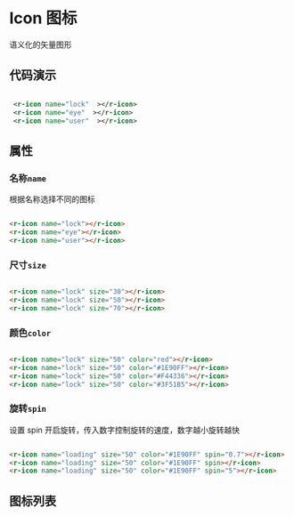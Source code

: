 # Icon 图标

语义化的矢量图形

## 代码演示

<div style='display:flex'>
     <r-icon name="lock" size="50" ></r-icon>
     <r-icon name="eye" size="50" ></r-icon>
     <r-icon name="user" size="50" ></r-icon>
</div>

```xml
 <r-icon name="lock"  ></r-icon>
 <r-icon name="eye"  ></r-icon>
 <r-icon name="user"  ></r-icon>
```

## 属性

### 名称`name`

根据名称选择不同的图标

<div style='display:flex'>
 <r-icon name="lock" size="50" ></r-icon>
 <r-icon name="eye" size="50" ></r-icon>
 <r-icon name="user" size="50" ></r-icon>
</div>

```html
<r-icon name="lock"></r-icon>
<r-icon name="eye"></r-icon>
<r-icon name="user"></r-icon>
```

### 尺寸`size`

<div style='display:flex;align-items: flex-end;'>
 <r-icon name="lock" size="30" ></r-icon>
 <r-icon name="lock" size="50" ></r-icon>
 <r-icon name="lock" size="70" ></r-icon>
</div>

```html
<r-icon name="lock" size="30"></r-icon>
<r-icon name="lock" size="50"></r-icon>
<r-icon name="lock" size="70"></r-icon>
```

### 颜色`color`

<div style='display:flex'>
 <r-icon name="lock" size="50" color="red" ></r-icon>
 <r-icon name="lock" size="50" color="#1E90FF" ></r-icon>
 <r-icon name="lock" size="50" color="#F44336" ></r-icon>
 <r-icon name="lock" size="50" color="#3F51B5" ></r-icon>
</div>

```html
<r-icon name="lock" size="50" color="red"></r-icon>
<r-icon name="lock" size="50" color="#1E90FF"></r-icon>
<r-icon name="lock" size="50" color="#F44336"></r-icon>
<r-icon name="lock" size="50" color="#3F51B5"></r-icon>
```

### 旋转`spin`

设置 spin 开启旋转，传入数字控制旋转的速度，数字越小旋转越快

<div style='display:flex'>
 <r-icon name="loading" size="50" color="#1E90FF" spin='0.7'></r-icon>
 <r-icon name="loading" size="50" color="#1E90FF" spin></r-icon>
 <r-icon name="loading" size="50" color="#1E90FF" spin='5'></r-icon>
</div>

```html
<r-icon name="loading" size="50" color="#1E90FF" spin="0.7"></r-icon>
<r-icon name="loading" size="50" color="#1E90FF" spin></r-icon>
<r-icon name="loading" size="50" color="#1E90FF" spin="5"></r-icon>
```

## 图标列表

<div style="display: flex;
    align-items: center;
    justify-content: flex-start;
    flex-flow: row wrap;" id="icon-list"></div>

<script>
const createIconList = () => {
  setTimeout(() => {
    const list = ['add-user', 'book',
    'check-circle', 'close-circle',
    'eye-close', 'eye',
    'info-circle', 'loading',
    'lock', 'message',
    'power-off', 'setting',
    'team', 'unlock',
    'user']
   if (typeof document !== "undefined") {
      const dom = document.getElementById('icon-list')
      const com = document.createElement('div')
      com.style.setProperty('display', 'grid')
      com.style.setProperty('grid-template-columns', 'repeat(3, 200px)')
      com.style.setProperty('grid-template-rows', 'repeat(3, 200px);')
      list.forEach(item => {
        const container = document.createElement('div')
        container.style.setProperty('display', 'flex')
        container.style.setProperty('align-items', 'center')
        container.style.setProperty('margin', '15px')
        container.style.setProperty('justify-content', 'center')
        container.style.setProperty('flex-flow', 'column nowrap')
        const icon = document.createElement('r-icon')
        icon.setAttribute('name', item)
        icon.setAttribute('size', "50")
        container.appendChild(icon)
        const span = document.createElement('span')
        span.innerHTML = item
        container.appendChild(span)
        com?.appendChild(container)
      })
      dom?.appendChild(com)
    }
  }, 0)
}
createIconList()
</script>
